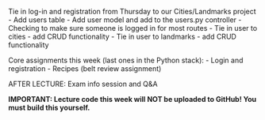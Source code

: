 Tie in log-in and registration from Thursday to our Cities/Landmarks project
    - Add users table
    - Add user model and add to the users.py controller
    - Checking to make sure someone is logged in for most routes
    - Tie in user to cities - add CRUD functionality
    - Tie in user to landmarks - add CRUD functionality

Core assignments this week (last ones in the Python stack):
    - Login and registration
    - Recipes (belt review assignment)

AFTER LECTURE:
Exam info session and Q&A

**IMPORTANT: Lecture code this week will NOT be uploaded to GitHub!  You must build this yourself.**